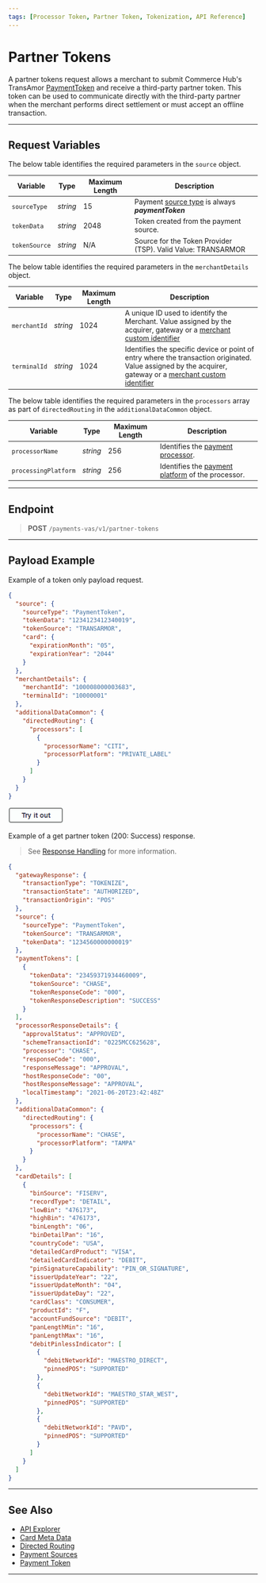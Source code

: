 ```yaml
---
tags: [Processor Token, Partner Token, Tokenization, API Reference]
---
```


# Partner Tokens

A partner tokens request allows a merchant to submit Commerce Hub's TransAmor [PaymentToken](?path=docs/Resources/API-Documents/Payments_VAS/Payment-Token.md) and receive a third-party partner token. This token can be used to communicate directly with the third-party partner when the merchant performs direct settlement or must accept an offline transaction.

---

## Request Variables

<!--
type: tab
titles: source, merchantDetails, directedRouting
-->

The below table identifies the required parameters in the `source` object.

| Variable | Type| Maximum Length | Description|
|---------|----------|----------------|---------|
| `sourceType` | _string_ | 15 | Payment [source type](?path=docs/Resources/Guides/Payment-Sources/Source-Type.md) is always _**paymentToken**_ |
| `tokenData` | _string_ | 2048 |Token created from the payment source. |
| `tokenSource` | _string_ | N/A | Source for the Token Provider (TSP). Valid Value: TRANSARMOR |

<!--
type: tab
-->

The below table identifies the required parameters in the `merchantDetails` object.

| Variable | Type| Maximum Length | Description|
|---------|----------|---------------|---------|
| `merchantId` | _string_ | 1024| A unique ID used to identify the Merchant. Value assigned by the acquirer, gateway or a [merchant custom identifier](?path=docs/Resources/Guides/BYOID.md) |
| `terminalId` | _string_ | 1024 | Identifies the specific device or point of entry where the transaction originated. Value assigned by the acquirer, gateway or a [merchant custom identifier](?path=docs/Resources/Guides/BYOID.md)|

<!--
type: tab
-->

The below table identifies the required parameters in the `processors` array as part of `directedRouting` in the `additionalDataCommon` object.

| Variable | Type | Maximum Length | Description |
| ------ | ----| -----------| ------------------ |
| `processorName` | _string_ | 256 | Identifies the [payment processor](?path=docs/Resources/Guides/Directed-Routing.md). |
| `processingPlatform` | _string_ | 256 | Identifies the [payment platform](?path=docs/Resources/Guides/Directed-Routing.md) of the processor. |

<!-- type: tab-end -->

---

## Endpoint

<!-- theme: success -->
> **POST** `/payments-vas/v1/partner-tokens`

---

## Payload Example

<!--
type: tab
titles: Request, Response
-->

Example of a token only payload request.

```json
{
  "source": {
    "sourceType": "PaymentToken",
    "tokenData": "1234123412340019",
    "tokenSource": "TRANSARMOR",
    "card": {
      "expirationMonth": "05",
      "expirationYear": "2044"
    }
  },
  "merchantDetails": {
    "merchantId": "100008000003683",
    "terminalId": "10000001"
  },
  "additionalDataCommon": {
    "directedRouting": {
      "processors": [
        {
          "processorName": "CITI",
          "processorPlatform": "PRIVATE_LABEL"
        }
      ]
    }
  }
}
```

[![Try it out](../../../../assets/images/button.png)](../api/?type=post&path=/payments-vas/v1/partner-tokens)

<!--
type: tab
-->

Example of a get partner token (200: Success) response.

<!-- theme: info -->
> See [Response Handling](?path=docs/Resources/Guides/Response-Codes/Response-Handling.md) for more information.

```json
{
  "gatewayResponse": {
    "transactionType": "TOKENIZE",
    "transactionState": "AUTHORIZED",
    "transactionOrigin": "POS"
  },
  "source": {
    "sourceType": "PaymentToken",
    "tokenSource": "TRANSARMOR",
    "tokenData": "1234560000000019"
  },
  "paymentTokens": [
    {
      "tokenData": "23459371934460009",
      "tokenSource": "CHASE",
      "tokenResponseCode": "000",
      "tokenResponseDescription": "SUCCESS"
    }
  ],
  "processorResponseDetails": {
    "approvalStatus": "APPROVED",
    "schemeTransactionId": "0225MCC625628",
    "processor": "CHASE",
    "responseCode": "000",
    "responseMessage": "APPROVAL",
    "hostResponseCode": "00",
    "hostResponseMessage": "APPROVAL",
    "localTimestamp": "2021-06-20T23:42:48Z"
  },
  "additionalDataCommon": {
    "directedRouting": {
      "processors": {
        "processorName": "CHASE",
        "processorPlatform": "TAMPA"
      }
    }
  },
  "cardDetails": [
    {
      "binSource": "FISERV",
      "recordType": "DETAIL",
      "lowBin": "476173",
      "highBin": "476173",
      "binLength": "06",
      "binDetailPan": "16",
      "countryCode": "USA",
      "detailedCardProduct": "VISA",
      "detailedCardIndicator": "DEBIT",
      "pinSignatureCapability": "PIN_OR_SIGNATURE",
      "issuerUpdateYear": "22",
      "issuerUpdateMonth": "04",
      "issuerUpdateDay": "22",
      "cardClass": "CONSUMER",
      "productId": "F",
      "accountFundSource": "DEBIT",
      "panLengthMin": "16",
      "panLengthMax": "16",
      "debitPinlessIndicator": [
        {
          "debitNetworkId": "MAESTRO_DIRECT",
          "pinnedPOS": "SUPPORTED"
        },
        {
          "debitNetworkId": "MAESTRO_STAR_WEST",
          "pinnedPOS": "SUPPORTED"
        },
        {
          "debitNetworkId": "PAVD",
          "pinnedPOS": "SUPPORTED"
        }
      ]
    }
  ]
}
```
<!-- type: tab-end -->

---

## See Also

- [API Explorer](../api/?type=post&path=/payments-vas/v1/partner-tokens)
- [Card Meta Data](?path=docs/Resources/Master-Data/Card-Details.md)
- [Directed Routing](?path=docs/Resources/Guides/Directed-Routing.md)
- [Payment Sources](?path=docs/Resources/Guides/Payment-Sources/Source-Type.md)
- [Payment Token](?path=docs/Resources/API-Documents/Payments_VAS/Payment-Token.md)

---
